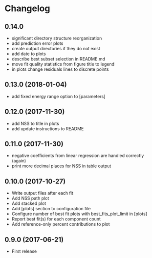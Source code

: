 
# Changelog

## 0.14.0

* significant directory structure reorganization
* add prediction error plots
* create output directories if they do not exist
* add date to plots
* describe best subset selection in README.md
* move fit quality statistics from figure title to legend
* in plots change residuals lines to discrete points

## 0.13.0 (2018-01-04)

* add fixed energy range option to [parameters]

## 0.12.0 (2017-11-30)

* add NSS to title in plots
* add update instructions to README

## 0.11.0 (2017-11-30)

* negative coefficients from linear regression are handled correctly (again)
* print more decimal places for NSS in table output

## 0.10.0 (2017-10-27)

* Write output files after each fit
* Add NSS path plot
* Add stacked plot
* Add [plots] section to configuration file
* Configure number of best fit plots with best_fits_plot_limit in [plots]
* Report best fit(s) for each component count
* Add reference-only percent contributions to plot

## 0.9.0 (2017-06-21)

* First release